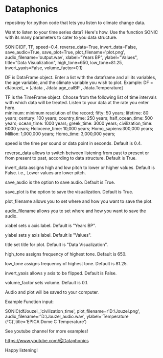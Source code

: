 # Dataphonics
repositroy for python code that lets you listen to climate change data.

Want to listen to your time series data? Here's how.
Use the function SONIC with its many parameters to cater to you data structure.

SONIC(DF, TF, speed=0.4, reverse_data=True, invert_data=False, save_audio=True, save_plot=True, plot_filename='plot.png', audio_filename='output.wav', 
      xlabel="Years BP", ylabel="Values", title="Data Visualization", high_tone=650, low_tone=81.25, invert_yaxis=False, volume_factor=0.1)

DF is DataFrame object. Enter a list with the dataframe and all its variables, the age variable, and the climate variable you wish to plot.
    Example: DF = dfJouzel_ = [Jdata , Jdata.age_calBP , Jdata.Temperature]

TF is the TimeFrame object. Choose from the following list of time intervals with which data will be treated. Listen to your data at the rate you enter here.  
      minimum: minimum resolution of the record;
      fifty: 50 years;
      lifetime: 80 years;
      century: 100 years;
      country_time: 250 years;
      half_ocean_time: 500 years;
      ocean_time: 1000 years;
      greek_time: 3000 years;
      civilization_time: 6000 years;
      Holocene_time: 10,000 years;
      Homo_sapiens:300,000 years;
      Million: 1,000,000 years;
      Homo_time: 3,000,000 years;

speed is the time per sound or data point in seconds. Default is 0.4.

reverse_data allows to switch between listening from past to present or from present to past, according to data structure. Default is True.

invert_data assigns high and low pitch to lower or higher values. Default is False. i.e., Lower values are lower pitch. 

save_audio is the option to save audio. Default is True.

save_plot is the option to save the visualization. Default is True.

plot_filename allows you to set where and how you want to save the plot. 

audio_filename allows you to set where and how you want to save the audio.

xlabel sets x axis label. Default is "Years BP". 
 
ylabel sets y axis label. Default is "Values".
 
title set title for plot. Default is "Data Visualization".
 
high_tone assigns frequency of highest tone. Default is 650. 
 
low_tone assigns frequency of highest tone. Default is 81.25.
 
invert_yaxis allows y axis to be flipped. Default is False.
 
volume_factor sets volume. Default is 0.1.


Audio and plot will be saved to your computer. 

Example Function input:

SONIC(dfJouzel_,'civilization_time', plot_filename=r'D:\Jouzel.png',
     audio_filename=r'D:\Jouzel_audio.wav',
     ylabel='Temperature (°C)',title='EPICA Dome C Temperature')

See youtube channel for more examples!

https://www.youtube.com/@Dataphonics

Happy listening!




 
